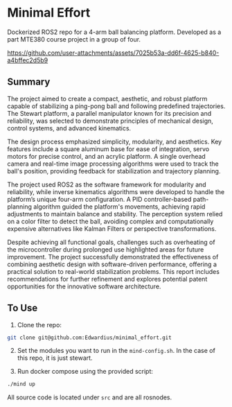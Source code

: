 # Minimal Effort
Dockerized ROS2 repo for a 4-arm ball balancing platform. Developed as a part MTE380 course project in a group of four. 

https://github.com/user-attachments/assets/7025b53a-dd6f-4625-b840-a4bffec2d5b9

## Summary
The project aimed to create a compact, aesthetic, and robust platform capable of stabilizing a ping-pong ball and following predefined trajectories. The Stewart platform, a parallel manipulator known for its precision and reliability, was selected to demonstrate principles of mechanical design, control systems, and advanced kinematics.

The design process emphasized simplicity, modularity, and aesthetics. Key features include a square aluminum base for ease of integration, servo motors for precise control, and an acrylic platform. A single overhead camera and real-time image processing algorithms were used to track the ball's position, providing feedback for stabilization and trajectory planning.

The project used ROS2 as the software framework for modularity and reliability, while inverse kinematics algorithms were developed to handle the platform’s unique four-arm configuration. A PID controller-based path-planning algorithm guided the platform's movements, achieving rapid adjustments to maintain balance and stability. The perception system relied on a color filter to detect the ball, avoiding complex and computationally expensive alternatives like Kalman Filters or perspective transformations.

Despite achieving all functional goals, challenges such as overheating of the microcontroller during prolonged use highlighted areas for future improvement. The project successfully demonstrated the effectiveness of combining aesthetic design with software-driven performance, offering a practical solution to real-world stabilization problems. This report includes recommendations for further refinement and explores potential patent opportunities for the innovative software architecture.

## To Use
1. Clone the repo:
``` bash
git clone git@github.com:Edwardius/minimal_effort.git
```

2. Set the modules you want to run in the `mind-config.sh`. In the case of this repo, it is just stewart.

3. Run docker compose using the provided script:
```bash
./mind up
```

All source code is located under `src` and are all rosnodes.
